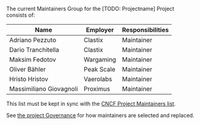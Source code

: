 The current Maintainers Group for the [TODO: Projectname] Project consists of:

| Name                      | Employer    | Responsibilities |
| ------------------------- | ----------- | ---------------- |
|  Adriano Pezzuto          | Clastix     |  Maintainer      |
|  Dario Tranchitella       | Clastix     |  Maintainer      |
|  Maksim Fedotov           | Wargaming   |  Maintainer      |
|  Oliver Bähler            | Peak Scale  |  Maintainer      |
|  Hristo Hristov           | Vaerolabs   |  Maintainer      |
|  Massimiliano Giovagnoli  | Proximus    |  Maintainer      |

This list must be kept in sync with the [CNCF Project Maintainers list](https://github.com/cncf/foundation/blob/master/project-maintainers.csv).

See [the project Governance](GOVERNANCE.md) for how maintainers are selected and replaced.
